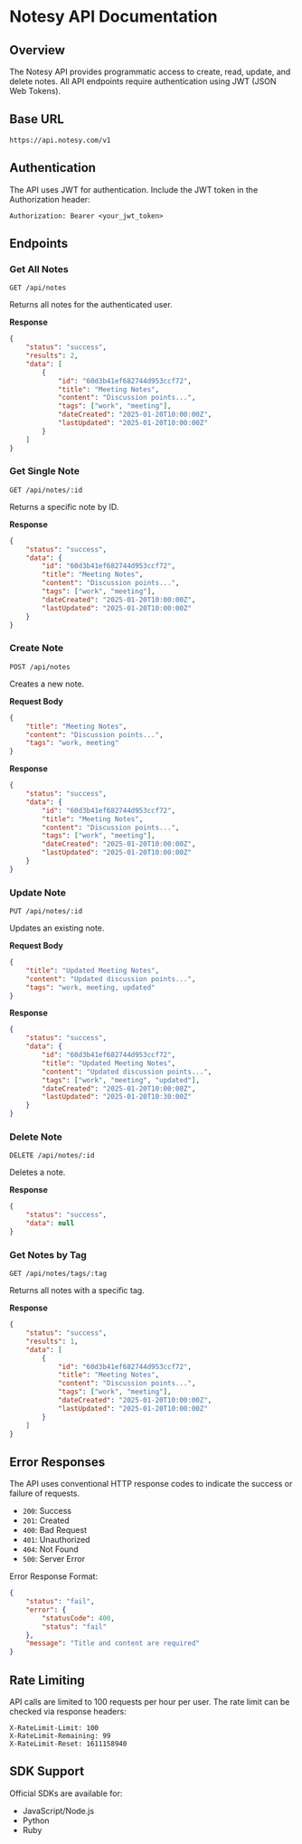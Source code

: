 # Notesy API Documentation

## Overview

The Notesy API provides programmatic access to create, read, update, and delete notes. All API endpoints require authentication using JWT (JSON Web Tokens).

## Base URL

```
https://api.notesy.com/v1
```

## Authentication

The API uses JWT for authentication. Include the JWT token in the Authorization header:

```
Authorization: Bearer <your_jwt_token>
```

## Endpoints

### Get All Notes

```http
GET /api/notes
```

Returns all notes for the authenticated user.

**Response**
```json
{
    "status": "success",
    "results": 2,
    "data": [
        {
            "id": "60d3b41ef682744d953ccf72",
            "title": "Meeting Notes",
            "content": "Discussion points...",
            "tags": ["work", "meeting"],
            "dateCreated": "2025-01-20T10:00:00Z",
            "lastUpdated": "2025-01-20T10:00:00Z"
        }
    ]
}
```

### Get Single Note

```http
GET /api/notes/:id
```

Returns a specific note by ID.

**Response**
```json
{
    "status": "success",
    "data": {
        "id": "60d3b41ef682744d953ccf72",
        "title": "Meeting Notes",
        "content": "Discussion points...",
        "tags": ["work", "meeting"],
        "dateCreated": "2025-01-20T10:00:00Z",
        "lastUpdated": "2025-01-20T10:00:00Z"
    }
}
```

### Create Note

```http
POST /api/notes
```

Creates a new note.

**Request Body**
```json
{
    "title": "Meeting Notes",
    "content": "Discussion points...",
    "tags": "work, meeting"
}
```

**Response**
```json
{
    "status": "success",
    "data": {
        "id": "60d3b41ef682744d953ccf72",
        "title": "Meeting Notes",
        "content": "Discussion points...",
        "tags": ["work", "meeting"],
        "dateCreated": "2025-01-20T10:00:00Z",
        "lastUpdated": "2025-01-20T10:00:00Z"
    }
}
```

### Update Note

```http
PUT /api/notes/:id
```

Updates an existing note.

**Request Body**
```json
{
    "title": "Updated Meeting Notes",
    "content": "Updated discussion points...",
    "tags": "work, meeting, updated"
}
```

**Response**
```json
{
    "status": "success",
    "data": {
        "id": "60d3b41ef682744d953ccf72",
        "title": "Updated Meeting Notes",
        "content": "Updated discussion points...",
        "tags": ["work", "meeting", "updated"],
        "dateCreated": "2025-01-20T10:00:00Z",
        "lastUpdated": "2025-01-20T10:30:00Z"
    }
}
```

### Delete Note

```http
DELETE /api/notes/:id
```

Deletes a note.

**Response**
```json
{
    "status": "success",
    "data": null
}
```

### Get Notes by Tag

```http
GET /api/notes/tags/:tag
```

Returns all notes with a specific tag.

**Response**
```json
{
    "status": "success",
    "results": 1,
    "data": [
        {
            "id": "60d3b41ef682744d953ccf72",
            "title": "Meeting Notes",
            "content": "Discussion points...",
            "tags": ["work", "meeting"],
            "dateCreated": "2025-01-20T10:00:00Z",
            "lastUpdated": "2025-01-20T10:00:00Z"
        }
    ]
}
```

## Error Responses

The API uses conventional HTTP response codes to indicate the success or failure of requests.

- `200`: Success
- `201`: Created
- `400`: Bad Request
- `401`: Unauthorized
- `404`: Not Found
- `500`: Server Error

Error Response Format:
```json
{
    "status": "fail",
    "error": {
        "statusCode": 400,
        "status": "fail"
    },
    "message": "Title and content are required"
}
```

## Rate Limiting

API calls are limited to 100 requests per hour per user. The rate limit can be checked via response headers:

```
X-RateLimit-Limit: 100
X-RateLimit-Remaining: 99
X-RateLimit-Reset: 1611158940
```

## SDK Support

Official SDKs are available for:
- JavaScript/Node.js
- Python
- Ruby